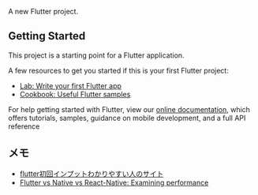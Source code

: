 A new Flutter project.

## Getting Started

This project is a starting point for a Flutter application.

A few resources to get you started if this is your first Flutter project:

- [Lab: Write your first Flutter app](https://flutter.dev/docs/get-started/codelab)
- [Cookbook: Useful Flutter samples](https://flutter.dev/docs/cookbook)

For help getting started with Flutter, view our
[online documentation](https://flutter.dev/docs), which offers tutorials,
samples, guidance on mobile development, and a full API reference


## メモ
- [flutter初回インプットわかりやすい人のサイト](https://zenn.dev/kazutxt/books/flutter_practice_introduction/viewer/beginner_package)
- [Flutter vs Native vs React-Native: Examining performance](https://medium.com/swlh/flutter-vs-native-vs-react-native-examining-performance-31338f081980)
